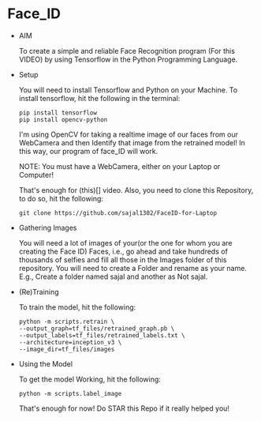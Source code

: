 # Face_ID
* AIM

  To create a simple and reliable Face Recognition program (For this VIDEO) by using Tensorflow in the Python Programming Language.
  
  
* Setup

  You will need to install Tensorflow and Python on your Machine.
  To install tensorflow, hit the following in the terminal:
  
      pip install tensorflow
      pip install opencv-python
     
  I'm using OpenCV for taking a realtime image of our faces from our WebCamera and then Identify that image from the retrained model!
  In this way, our program of face_ID will work.
  
  NOTE: You must have a WebCamera, either on your Laptop or Computer!
  
  That's enough for (this)[] video.
  Also, you need to clone this Repository, to do so, hit the following:
     
      git clone https://github.com/sajal1302/FaceID-for-Laptop
      
* Gathering Images

  You will need a lot of images of your(or the one for whom you are creating the Face ID) Faces, i.e., go ahead and take hundreds of
  thousands of selfies and fill all those in the Images folder of this repository. You will need to create a Folder and rename as your
  name. E.g., Create a folder named sajal and another as Not sajal.

* (Re)Training

  To train the model, hit the following:
  
      python -m scripts.retrain \
      --output_graph=tf_files/retrained_graph.pb \
      --output_labels=tf_files/retrained_labels.txt \
      --architecture=inception_v3 \
      --image_dir=tf_files/images

* Using the Model

  To get the model Working, hit the following:
  
      python -m scripts.label_image
      
  That's enough for now!
  Do STAR this Repo if it really helped you!
